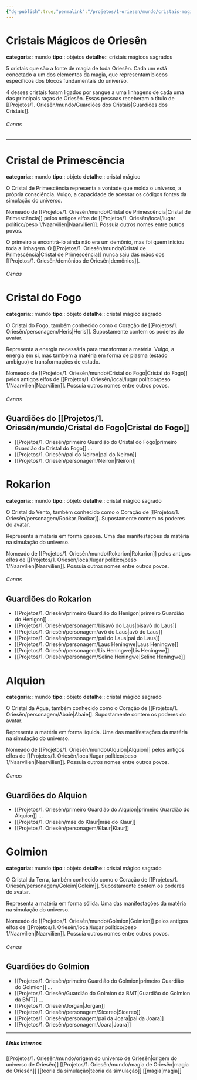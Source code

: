 ```yaml
---
{"dg-publish":true,"permalink":"/projetos/1-oriesen/mundo/cristais-magicos-de-oriesen/","dgHomeLink":true,"dgPassFrontmatter":false}
---
```



# Cristais Mágicos de Oriesên
**categoria**:: mundo
**tipo**:: objetos
**detalhe**:: cristais mágicos sagrados

5 cristais que são a fonte de magia de toda Oriesên. Cada um está conectado a um dos elementos da magia, que representam blocos específicos dos blocos fundamentais do universo.

4 desses cristais foram ligados por sangue a uma linhagens de cada uma das principais raças de Oriesên. Essas pessoas receberam o título de [[Projetos/1. Oriesên/mundo/Guardiões dos Cristais|Guardiões dos Cristais]].

###### Cenas



---

<div class="transclusion internal-embed is-loaded"><div class="markdown-embed">

<div class="markdown-embed-title">



</div>



# Cristal de Primescência
**categoria**:: mundo
**tipo**:: objeto
**detalhe**:: cristal mágico

O Cristal de Primescência representa a vontade que molda o universo, a própria consciência. Vulgo, a capacidade de acessar os códigos fontes da simulação do universo.

Nomeado de [[Projetos/1. Oriesên/mundo/Cristal de Primescência|Cristal de Primescência]] pelos antigos elfos de [[Projetos/1. Oriesên/local/lugar político/peso 1/Naarvilien|Naarvilien]]. Possuía outros nomes entre outros povos.

O primeiro a encontrá-lo ainda não era um demônio, mas foi quem iniciou toda a linhagem. O [[Projetos/1. Oriesên/mundo/Cristal de Primescência|Cristal de Primescência]] nunca saiu das mãos dos [[Projetos/1. Oriesên/demônios de Oriesên|demônios]].

###### Cenas



</div></div>



<div class="transclusion internal-embed is-loaded"><div class="markdown-embed">

<div class="markdown-embed-title">



</div>



# Cristal do Fogo
**categoria**:: mundo
**tipo**:: objeto
**detalhe**:: cristal mágico sagrado

O Cristal do Fogo, também conhecido como o Coração de [[Projetos/1. Oriesên/personagem/Heris|Heris]]. Supostamente contem os poderes do avatar.

Representa a energia necessária para transformar a matéria. Vulgo, a energia em si, mas também a matéria em forma de plasma (estado ambíguo) e transformações de estado.

Nomeado de [[Projetos/1. Oriesên/mundo/Cristal do Fogo|Cristal do Fogo]] pelos antigos elfos de [[Projetos/1. Oriesên/local/lugar político/peso 1/Naarvilien|Naarvilien]]. Possuía outros nomes entre outros povos.

###### Cenas



## Guardiões do [[Projetos/1. Oriesên/mundo/Cristal do Fogo|Cristal do Fogo]]
- [[Projetos/1. Oriesên/primeiro Guardião do Cristal do Fogo|primeiro Guardião do Cristal do Fogo]]
...
- [[Projetos/1. Oriesên/pai do Neiron|pai do Neiron]]
- [[Projetos/1. Oriesên/personagem/Neiron|Neiron]]

</div></div>



<div class="transclusion internal-embed is-loaded"><div class="markdown-embed">

<div class="markdown-embed-title">



</div>



# Rokarion
**categoria**:: mundo
**tipo**:: objeto
**detalhe**:: cristal mágico sagrado

O Cristal do Vento, também conhecido como o Coração de [[Projetos/1. Oriesên/personagem/Roókar|Roókar]]. Supostamente contem os poderes do avatar.

Representa a matéria em forma gasosa. Uma das manifestações da matéria na simulação do universo.

Nomeado de [[Projetos/1. Oriesên/mundo/Rokarion|Rokarion]] pelos antigos elfos de [[Projetos/1. Oriesên/local/lugar político/peso 1/Naarvilien|Naarvilien]]. Possuía outros nomes entre outros povos.

###### Cenas



## Guardiões do Rokarion
- [[Projetos/1. Oriesên/primeiro Guardião do Henigon|primeiro Guardião do Henigon]]
...
- [[Projetos/1. Oriesên/personagem/bisavô do Laus|bisavô do Laus]]
- [[Projetos/1. Oriesên/personagem/avô do Laus|avô do Laus]]
- [[Projetos/1. Oriesên/personagem/pai do Laus|pai do Laus]]
- [[Projetos/1. Oriesên/personagem/Laus Heningwe|Laus Heningwe]]
- [[Projetos/1. Oriesên/personagem/Lis Heningwe|Lis Heningwe]]
- [[Projetos/1. Oriesên/personagem/Seline Heningwe|Seline Heningwe]]

</div></div>



<div class="transclusion internal-embed is-loaded"><div class="markdown-embed">

<div class="markdown-embed-title">



</div>



# Alquion
**categoria**:: mundo
**tipo**:: objeto
**detalhe**:: cristal mágico sagrado

O Cristal da Água, também conhecido como o Coração de [[Projetos/1. Oriesên/personagem/Abaie|Abaie]]. Supostamente contem os poderes do avatar.

Representa a matéria em forma líquida. Uma das manifestações da matéria na simulação do universo.

Nomeado de [[Projetos/1. Oriesên/mundo/Alquion|Alquion]] pelos antigos elfos de [[Projetos/1. Oriesên/local/lugar político/peso 1/Naarvilien|Naarvilien]]. Possuía outros nomes entre outros povos.

###### Cenas



## Guardiões do Alquion
- [[Projetos/1. Oriesên/primeiro Guardião do Alquion|primeiro Guardião do Alquion]]
...
- [[Projetos/1. Oriesên/mãe do Klaur|mãe do Klaur]]
- [[Projetos/1. Oriesên/personagem/Klaur|Klaur]]

</div></div>



<div class="transclusion internal-embed is-loaded"><div class="markdown-embed">

<div class="markdown-embed-title">



</div>



# Golmion
**categoria**:: mundo
**tipo**:: objeto
**detalhe**:: cristal mágico sagrado

O Cristal da Terra, também conhecido como o Coração de [[Projetos/1. Oriesên/personagem/Goleim|Goleim]]. Supostamente contem os poderes do avatar.

Representa a matéria em forma sólida. Uma das manifestações da matéria na simulação do universo.

Nomeado de [[Projetos/1. Oriesên/mundo/Golmion|Golmion]] pelos antigos elfos de [[Projetos/1. Oriesên/local/lugar político/peso 1/Naarvilien|Naarvilien]]. Possuía outros nomes entre outros povos.

###### Cenas


## Guardiões do Golmion
- [[Projetos/1. Oriesên/primeiro Guardião do Golmion|primeiro Guardião do Golmion]]
...
- [[Projetos/1. Oriesên/Guardião do Golmion da BMT|Guardião do Golmion da BMT]]
...
- [[Projetos/1. Oriesên/Jorgan|Jorgan]]
- [[Projetos/1. Oriesên/personagem/Sícereo|Sícereo]]
- [[Projetos/1. Oriesên/personagem/pai da Joara|pai da Joara]]
- [[Projetos/1. Oriesên/personagem/Joara|Joara]]

</div></div>



---
##### Links Internos
[[Projetos/1. Oriesên/mundo/origem do universo de Oriesên|origem do universo de Oriesên]]
[[Projetos/1. Oriesên/mundo/magia de Oriesên|magia de Oriesên]]
[[teoria da simulação|teoria da simulação]]
[[magia|magia]]